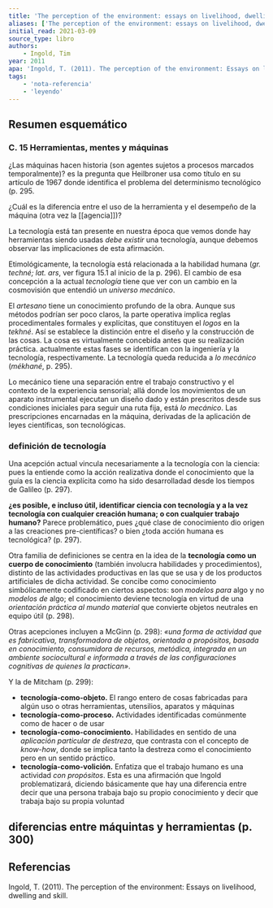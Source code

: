 ```yaml
---
title: 'The perception of the environment: essays on livelihood, dwelling and skill'
aliases: ['The perception of the environment: essays on livelihood, dwelling and skill', 'Ingold (2011)']
initial_read: 2021-03-09
source_type: libro
authors: 
    - Ingold, Tim
year: 2011
apa: 'Ingold, T. (2011). The perception of the environment: Essays on livelihood, dwelling and skill.'
tags:
    - 'nota-referencia'
    - 'leyendo'
---
```

## Resumen esquemático

### C. 15 Herramientas, mentes y máquinas

¿Las máquinas hacen historia (son agentes sujetos a procesos marcados temporalmente)? es la pregunta que Heilbroner usa como título en su artículo de 1967 donde identifica el problema del determinismo tecnológico (p. 295.

¿Cuál es la diferencia entre el uso de la herramienta y el desempeño de la máquina (otra vez la [[agencia]])?

La tecnología está tan presente en nuestra época que vemos donde hay herramientas siendo usadas *debe existir* una tecnología, aunque debemos observar las implicaciones de esta afirmación.

Etimológicamente, la tecnología está relacionada a la habilidad humana (*gr. techné; lat. ars*, ver figura 15.1 al inicio de la p. 296). El cambio de esa concepción a la actual *tecnología* tiene que ver con un cambio en la cosmovisión que entendió un *universo mecánico*.

El *artesano* tiene un conocimiento profundo de la obra. Aunque sus métodos podrían ser poco claros, la parte operativa implica reglas procedimentales formales y explícitas, que constituyen el *logos* en la *tekhné*. Así se establece la distinción entre el diseño y la construcción de las cosas. La cosa es virtualmente concebida antes que su realización práctica. actualmente estas fases se identifican con la ingeniería y la tecnología, respectivamente. La tecnología queda reducida a *lo mecánico* (*mékhané*, p. 295).

Lo mecánico tiene una separación entre el trabajo constructivo y el contexto de la experiencia sensorial; allá donde los movimientos de un aparato instrumental ejecutan un diseño dado y están prescritos desde sus condiciones iniciales para seguir una ruta fija, está *lo mecánico*. Las prescripciones encarnadas en la máquina, derivadas de la aplicación de leyes científicas, son tecnológicas.

### definición de tecnología

Una acepción actual vincula necesariamente a la tecnología con la ciencia: pues la entiende como la acción realizativa donde el conocimiento que la guía es la ciencia explícita como ha sido desarrolladad desde los tiempos de Galileo (p. 297).

**¿es posible, e incluso útil, identificar ciencia con tecnología y a la vez  tecnología con cualquier creación humana; o con cualquier trabajo humano?** Parece problemático, pues ¿qué clase de conocimiento dio origen a las creaciones pre-científicas? o bien ¿toda acción humana es tecnológica? (p. 297).

Otra familia de definiciones se centra en la idea de la **tecnología como un cuerpo de conocimiento** (también involucra habilidades y procedimientos), distinto de las actividades productivas en las que se usa y de los productos artificiales de dicha actividad. Se concibe como conocimiento simbólicamente codificado en ciertos aspectos: son *modelos para* algo  y no *modelos de* algo; el conocimiento deviene tecnología en virtud de una *orientación práctica al mundo material* que convierte objetos neutrales en equipo útil (p. 298).

Otras acepciones incluyen a McGinn (p. 298): *«una forma de actividad que es fabricativa, transformadora de objetos, orientada a propósitos, basada en conocimiento, consumidora de recursos, metódica, integrada en un ambiente sociocultural e informada a través de las configuraciones cognitivas de quienes la practican»*.

Y la de Mitcham (p. 299): 

- **tecnología-como-objeto.** El rango entero de cosas fabricadas para algún uso o otras herramientas, utensilios, aparatos y máquinas
- **tecnología-como-proceso.** Actividades identificadas comúnmente como de hacer o de usar
- **tecnología-como-conocimiento.** Habilidades en sentido de una *aplicación particular de destreza*, que contrasta con el concepto de *know-how*, donde se implica tanto la destreza como el conocimiento pero en un sentido práctico.
- **tecnología-como-volición.** Enfatiza que el trabajo humano es una actividad *con propósitos*. Esta es una afirmación que Ingold problematizará, diciendo básicamente que hay una diferencia entre decir que una persona trabaja bajo su propio conocimiento y decir que trabaja bajo su propia voluntad

## diferencias entre máquintas y herramientas (p. 300)


## Referencias

Ingold, T. (2011). The perception of the environment: Essays on livelihood, dwelling and skill.
